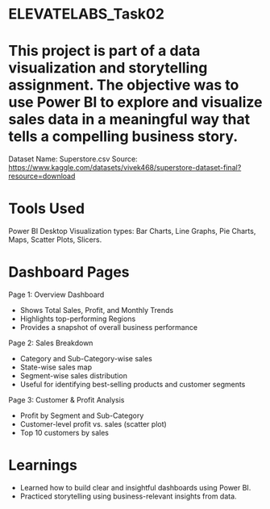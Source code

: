 # ELEVATELABS_Task02
# This project is part of a data visualization and storytelling assignment. The objective was to use Power BI to explore and visualize sales data in a meaningful way that tells a compelling business story.
Dataset Name: Superstore.csv
Source: https://www.kaggle.com/datasets/vivek468/superstore-dataset-final?resource=download

# Tools Used 
Power BI Desktop
Visualization types: Bar Charts, Line Graphs, Pie Charts, Maps, Scatter Plots, Slicers.

# Dashboard Pages
Page 1: Overview Dashboard
- Shows Total Sales, Profit, and Monthly Trends
- Highlights top-performing Regions
- Provides a snapshot of overall business performance

Page 2: Sales Breakdown
- Category and Sub-Category-wise sales
- State-wise sales map
- Segment-wise sales distribution
- Useful for identifying best-selling products and customer segments

Page 3: Customer & Profit Analysis
- Profit by Segment and Sub-Category
- Customer-level profit vs. sales (scatter plot)
- Top 10 customers by sales

# Learnings
- Learned how to build clear and insightful dashboards using Power BI.
- Practiced storytelling using business-relevant insights from data.

